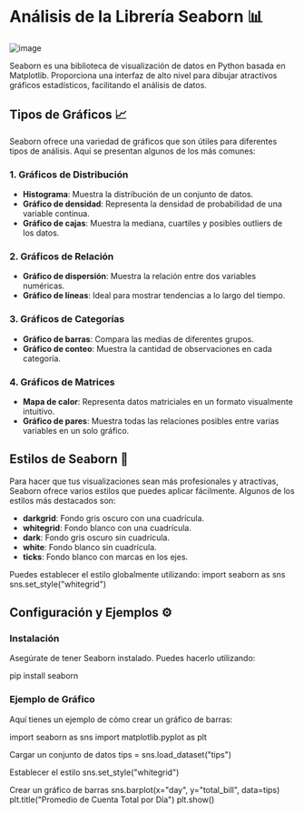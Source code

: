 # Análisis de la Librería Seaborn 📊

![image](https://github.com/user-attachments/assets/7a34960b-f486-4b8d-a4e5-0a929a8e02c9)


Seaborn es una biblioteca de visualización de datos en Python basada en Matplotlib. Proporciona una interfaz de alto nivel para dibujar atractivos gráficos estadísticos, facilitando el análisis de datos. 

## Tipos de Gráficos 📈

Seaborn ofrece una variedad de gráficos que son útiles para diferentes tipos de análisis. Aquí se presentan algunos de los más comunes:

### 1. Gráficos de Distribución

- **Histograma**: Muestra la distribución de un conjunto de datos.
- **Gráfico de densidad**: Representa la densidad de probabilidad de una variable continua.
- **Gráfico de cajas**: Muestra la mediana, cuartiles y posibles outliers de los datos.

### 2. Gráficos de Relación

- **Gráfico de dispersión**: Muestra la relación entre dos variables numéricas.
- **Gráfico de líneas**: Ideal para mostrar tendencias a lo largo del tiempo.

### 3. Gráficos de Categorías

- **Gráfico de barras**: Compara las medias de diferentes grupos.
- **Gráfico de conteo**: Muestra la cantidad de observaciones en cada categoría.

### 4. Gráficos de Matrices

- **Mapa de calor**: Representa datos matriciales en un formato visualmente intuitivo.
- **Gráfico de pares**: Muestra todas las relaciones posibles entre varias variables en un solo gráfico.

## Estilos de Seaborn 🎨

Para hacer que tus visualizaciones sean más profesionales y atractivas, Seaborn ofrece varios estilos que puedes aplicar fácilmente. Algunos de los estilos más destacados son:

- **darkgrid**: Fondo gris oscuro con una cuadrícula.
- **whitegrid**: Fondo blanco con una cuadrícula.
- **dark**: Fondo gris oscuro sin cuadrícula.
- **white**: Fondo blanco sin cuadrícula.
- **ticks**: Fondo blanco con marcas en los ejes.

Puedes establecer el estilo globalmente utilizando: import seaborn as sns sns.set_style("whitegrid")

## Configuración y Ejemplos ⚙️

### Instalación

Asegúrate de tener Seaborn instalado. Puedes hacerlo utilizando:

pip install seaborn

### Ejemplo de Gráfico

Aquí tienes un ejemplo de cómo crear un gráfico de barras:

import seaborn as sns import matplotlib.pyplot as plt

Cargar un conjunto de datos
tips = sns.load_dataset("tips")

Establecer el estilo
sns.set_style("whitegrid")

Crear un gráfico de barras
sns.barplot(x="day", y="total_bill", data=tips) plt.title("Promedio de Cuenta Total por Día") plt.show()





